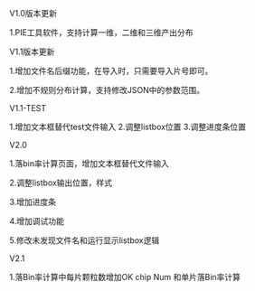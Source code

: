 V1.0版本更新

1.PIE工具软件，支持计算一维，二维和三维产出分布



V1.1版本更新

1.增加文件名后缀功能，在导入时，只需要导入片号即可。

2.增加不规则分布计算，支持修改JSON中的参数范围。

V1.1-TEST

1.增加文本框替代test文件输入
2.调整listbox位置
3.调整进度条位置

V2.0

1.落bin率计算页面，增加文本框替代文件输入

2.调整listbox输出位置，样式

3.增加进度条

4.增加调试功能

5.修改未发现文件名和运行显示listbox逻辑



V2.1

1.落Bin率计算中每片颗粒数增加OK chip Num 和单片落Bin率计算

